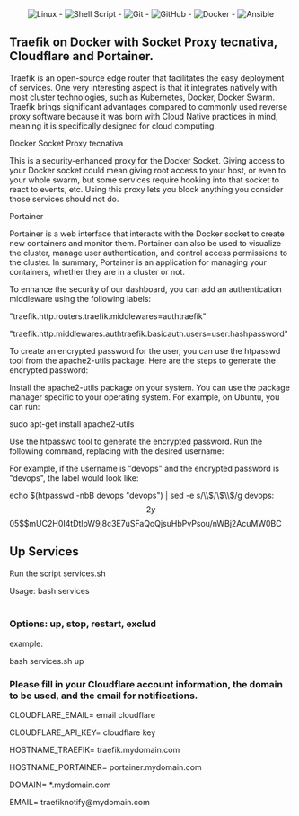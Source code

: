 <div align="center">
<img alt="Linux" src="https://img.shields.io/badge/Linux-FCC624?style=for-the-badge&logo=linux&logoColor=black" /> - <img alt="Shell Script" src="https://img.shields.io/badge/shell_script-%23121011.svg?style=for-the-badge&logo=gnu-bash&logoColor=white"/> - <img alt="Git" src="https://img.shields.io/badge/git-%23F05033.svg?style=for-the-badge&logo=git&logoColor=white"/> - <img alt="GitHub" src="https://img.shields.io/badge/github-%23121011.svg?style=for-the-badge&logo=github&logoColor=white"/> -  <img alt="Docker" src="https://img.shields.io/badge/docker-%230db7ed.svg?style=for-the-badge&logo=docker&logoColor=white"/> - <img alt="Ansible" src="https://img.shields.io/badge/ansible-%231A1918.svg?style=for-the-badge&logo=ansible&logoColor=white"/>
</div>


## Traefik on Docker with Socket Proxy tecnativa, Cloudflare and Portainer.

<p>Traefik is an open-source edge router that facilitates the easy deployment of services. One very interesting aspect is that it integrates natively with most cluster technologies, such as Kubernetes, Docker, Docker Swarm. 
Traefik brings significant advantages compared to commonly used reverse proxy software because it was born with Cloud Native practices in mind, meaning it is specifically designed for cloud computing. </p>

Docker Socket Proxy tecnativa

This is a security-enhanced proxy for the Docker Socket.
Giving access to your Docker socket could mean giving root access to your host, or even to your whole swarm, but some services require hooking into that socket to react to events, etc. Using this proxy lets you block anything you consider those services should not do.

Portainer

Portainer is a web interface that interacts with the Docker socket to create new containers and monitor them.
Portainer can also be used to visualize the cluster, manage user authentication, and control access permissions to the cluster.
In summary, Portainer is an application for managing your containers, whether they are in a cluster or not.

To enhance the security of our dashboard, you can add an authentication middleware using the following labels:

<p>"traefik.http.routers.traefik.middlewares=authtraefik"</p>
<p>"traefik.http.middlewares.authtraefik.basicauth.users=user:hashpassword"</p>

To create an encrypted password for the user, you can use the htpasswd tool from the apache2-utils package. Here are the steps to generate the encrypted password:

Install the apache2-utils package on your system. You can use the package manager specific to your operating system. For example, on Ubuntu, you can run:

sudo apt-get install apache2-utils

Use the htpasswd tool to generate the encrypted password. Run the following command, replacing <devops> with the desired username:

For example, if the username is "devops" and the encrypted password is "devops", the label would look like:

echo $(htpasswd -nbB devops "devops") | sed -e s/\\$/\\$\\$/g
devops:$$2y$$05$$mUC2H0I4tDtlpW9j8c3E7uSFaQoQjsuHbPvPsou/nWBj2AcuMW0BC

## Up Services 

Run the script services.sh 

Usage: bash services <option>

### Options: up, stop, restart, exclud

example:

bash services.sh up

### Please fill in your Cloudflare account information, the domain to be used, and the email for notifications.

<p>CLOUDFLARE_EMAIL= email cloudflare</p>
<p>CLOUDFLARE_API_KEY= cloudflare key</p>
<p>HOSTNAME_TRAEFIK= traefik.mydomain.com</p>
<p>HOSTNAME_PORTAINER= portainer.mydomain.com</p>
<p>DOMAIN= *.mydomain.com</p>
<p>EMAIL= traefiknotify@mydomain.com</p>
